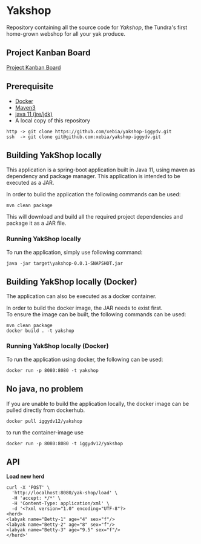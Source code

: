 # Yakshop

Repository containing all the source code for _Yakshop_, the Tundra's first home-grown webshop for all your yak produce.

## Project Kanban Board

[Project Kanban Board](https://trello.com/b/Vzj6KVcx/yakshop)

## Prerequisite
- [Docker](https://docs.docker.com/get-docker/)
- [Maven3](https://maven.apache.org/install.html)
- [java 11 (jre/jdk)](https://www.java.com/en/download/help/download_options.xml)
- A local copy of this repository

```shell
http -> git clone https://github.com/xebia/yakshop-iggydv.git
ssh  -> git clone git@github.com:xebia/yakshop-iggydv.git
```

## Building YakShop locally

This application is a spring-boot application built in Java 11, using maven as dependency and package manager.
This application is intended to be executed as a JAR. 

In order to build the application the following commands can be used:

```shell
mvn clean package
```
This will download and build all the required project dependencies and package it as a JAR file.

### Running YakShop locally

To run the application, simply use following command:
```shell
java -jar target\yakshop-0.0.1-SNAPSHOT.jar
```

## Building YakShop locally (Docker)

The application can also be executed as a docker container.

In order to build the docker image, the JAR needs to exist first. \
To ensure the image can be built, the following commands can be used:
```shell
mvn clean package
docker build . -t yakshop
```

### Running YakShop locally (Docker)
To run the application using docker, the following can be used:
```shell
docker run -p 8080:8080 -t yakshop
```

## No java, no problem
If you are unable to build the application locally, the docker image can be pulled directly from dockerhub.
```shell
docker pull iggydv12/yakshop
```
to run the container-image use
```shell
docker run -p 8080:8080 -t iggydv12/yakshop
```

## API 

**Load new herd**
```shell
curl -X 'POST' \
  'http://localhost:8080/yak-shop/load' \
  -H 'accept: */*' \
  -H 'Content-Type: application/xml' \
  -d '<?xml version="1.0" encoding="UTF-8"?>
<herd>
<labyak name="Betty-1" age="4" sex="f"/>
<labyak name="Betty-2" age="8" sex="f"/>
<labyak name="Betty-3" age="9.5" sex="f"/>
</herd>'
```